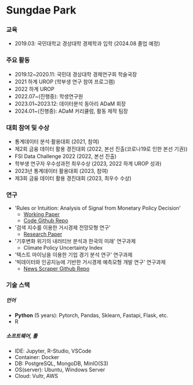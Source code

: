 # Sungdae Park

### 교육
- 2019.03: 국민대학교 경상대학 경제학과 입학 (2024.08 졸업 예정)

### 주요 활동
- 2019.12~2020.11: 국민대 경상대학 경제연구회 학술국장
- 2021 하계 UROP (학부생 연구 참여 프로그램)
- 2022 하계 UROP
- 2022.07~(진행중): 학생연구원
- 2023.01~2023.12: 데이터분석 동아리 ADaM 회장
- 2024.01~(진행중): ADaM 커리큘럼, 활동 제작 팀장


### 대회 참여 및 수상
- 통계데이터 분석·활용대회 (2021, 참여)
- 제2회 금융 데이터 활용 경진대회 (2022, 본선 진출(코로나19로 인한 본선 기권))
- FSI Data Challenge 2022 (2022, 본선 진출)
- 학부생 연구자 우수성과전 최우수상 (2023, 2022 하계 UROP 성과)
- 2023년 통계데이터 활용대회 (2023, 참여)
- 제3회 금융 데이터 활용 경진대회 (2023, 최우수 수상)

### 연구
-  'Rules or Intuition: Analysis of Signal from Monetary Policy Decision'
    - [Working Paper](files/MPB_statement[03].pdf)
    - [Code Github Repo](https://github.com/psdae/public_bok_statement_01_dtm)
- '검색 지수를 이용한 거시경제 전망모형 연구'
    - [Research Paper](files/비정형_전망모형_V4.pdf)
- '기후변화 위기의 내러티브 분석과 한국의 미래' 연구과제
    - Climate Policy Uncertainty Index
- '텍스트 마이닝을 이용한 기업 경기 분석 연구' 연구과제
- '빅데이터와 인공지능에 기반한 거시경제 예측모형 개발 연구' 연구과제
    - [News Scraper Github Repo](https://github.com/psdae/public_news_scraper)


### 기술 스택
##### 언어
- **Python** (5 years): Pytorch, Pandas, Sklearn, Fastapi, Flask, etc.
- R

##### 소프트웨어, 툴
- IDE: Jupyter, R-Studio, VSCode
- Container: Docker
- DB: PostgreSQL, MongoDB, MinIO(S3)
- OS(server): Ubuntu, Windows Server
- Cloud: Vultr, AWS


<!--
**psdae/psdae** is a ✨ _special_ ✨ repository because its `README.md` (this file) appears on your GitHub profile.

Here are some ideas to get you started:

- 🔭 I’m currently working on ...
- 🌱 I’m currently learning ...
- 👯 I’m looking to collaborate on ...
- 🤔 I’m looking for help with ...
- 💬 Ask me about ...
- 📫 How to reach me: ...
- 😄 Pronouns: ...
- ⚡ Fun fact: ...
-->
